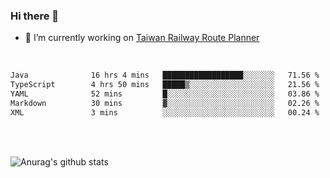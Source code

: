 ### Hi there 👋

- 🔭 I’m currently working on [Taiwan Railway Route Planner](https://github.com/Taiwan-Railway-Route-Planner)

<br/>

<!--START_SECTION:waka-->

```txt
Java              16 hrs 4 mins   ██████████████████░░░░░░░   71.56 %
TypeScript        4 hrs 50 mins   █████▒░░░░░░░░░░░░░░░░░░░   21.56 %
YAML              52 mins         █░░░░░░░░░░░░░░░░░░░░░░░░   03.86 %
Markdown          30 mins         ▓░░░░░░░░░░░░░░░░░░░░░░░░   02.26 %
XML               3 mins          ░░░░░░░░░░░░░░░░░░░░░░░░░   00.24 %
```

<!--END_SECTION:waka-->

<br/>
<br/>

![Anurag's github stats](https://github-readme-stats.vercel.app/api?username=DepickereSven&show_icons=true&theme=tokyonight)



<!--
**DepickereSven/DepickereSven** is a ✨ _special_ ✨ repository because its `README.md` (this file) appears on your GitHub profile.

Here are some ideas to get you started:

- 🔭 I’m currently working on ...
- 🌱 I’m currently learning ...
- 👯 I’m looking to collaborate on ...
- 🤔 I’m looking for help with ...
- 💬 Ask me about ...
- 📫 How to reach me: ...
- 😄 Pronouns: ...
- ⚡ Fun fact: ...
-->
